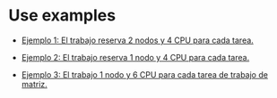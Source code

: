 
# Use examples

* [Ejemplo 1: El trabajo reserva 2 nodos y 4 CPU para cada tarea.](./01-2node-4cpupertask)

* [Ejemplo 2: El trabajo reserva 1 nodo y 4 CPU para cada tarea.](./02-1node-4cpupertask/README.md)

* [Ejemplo 3: El trabajo  1 nodo y 6 CPU para cada tarea de trabajo de matriz.](./03-1node-6cpupertask-ilk)
